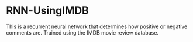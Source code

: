 # RNN-UsingIMDB
This is a recurrent neural network that determines how positive or negative comments are. Trained using the IMDB movie review database.
